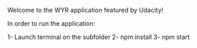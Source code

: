 Welcome to the WYR application featured by Udacity!

In order to run the application:

1- Launch terminal on the subfolder
2- npm install
3- npm start
